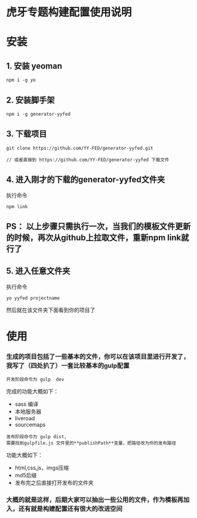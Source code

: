 # 虎牙专题构建配置使用说明

# 安装

## 1. 安装 **yeoman**
```
npm i -g yo 
```
## 2. 安装脚手架 
```
npm i -g generator-yyfed
```
## 3. 下载项目
```
git clone https://github.com/YY-FED/generator-yyfed.git

// 或者直接到 https://github.com/YY-FED/generator-yyfed 下载文件
```
## 4. 进入刚才的下载的**generator-yyfed**文件夹
执行命令
```
npm link
```

## PS： 以上步骤只需执行一次，当我们的模板文件更新的时候，再次从github上拉取文件，重新**npm link**就行了

## 5. 进入任意文件夹
执行命令
```
yo yyfed projectname
```
然后就在该文件夹下面看到你的项目了

# 使用
### 生成的项目包括了一些基本的文件，你可以在该项目里进行开发了，我写了（四处扒了）一套比较基本的**gulp**配置

```
开发阶段命令为 gulp  dev
```
完成的功能大概如下：
- sass 编译
- 本地服务器
- liveroad
- sourcemaps
```
发布阶段命令为 gulp dist,
需要找到gulpfile.js 文件里的**publishPath**变量，把路径改为你的发布路径
```
功能大概如下：
- html,css,js，imgs压缩
- md5后缀
- 发布完之后直接打开发布的文件夹


### 大概的就是这样，后期大家可以抽出一些公用的文件，作为模板再加入，还有就是构建配置还有很大的改进空间
